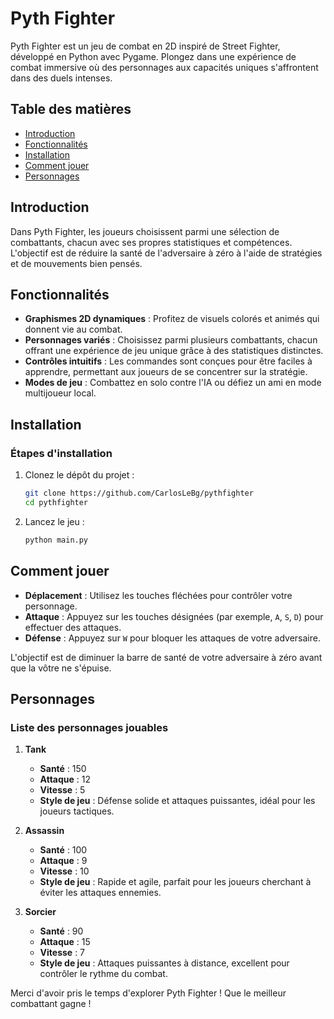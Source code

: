 # Pyth Fighter

Pyth Fighter est un jeu de combat en 2D inspiré de Street Fighter, développé en Python avec Pygame. Plongez dans une expérience de combat immersive où des personnages aux capacités uniques s'affrontent dans des duels intenses.

## Table des matières
- [Introduction](#introduction)
- [Fonctionnalités](#fonctionnalités)
- [Installation](#installation)
- [Comment jouer](#comment-jouer)
- [Personnages](#personnages)

## Introduction
Dans Pyth Fighter, les joueurs choisissent parmi une sélection de combattants, chacun avec ses propres statistiques et compétences. L'objectif est de réduire la santé de l'adversaire à zéro à l'aide de stratégies et de mouvements bien pensés.

## Fonctionnalités
- **Graphismes 2D dynamiques** : Profitez de visuels colorés et animés qui donnent vie au combat.
- **Personnages variés** : Choisissez parmi plusieurs combattants, chacun offrant une expérience de jeu unique grâce à des statistiques distinctes.
- **Contrôles intuitifs** : Les commandes sont conçues pour être faciles à apprendre, permettant aux joueurs de se concentrer sur la stratégie.
- **Modes de jeu** : Combattez en solo contre l'IA ou défiez un ami en mode multijoueur local.

## Installation

### Étapes d'installation
1. Clonez le dépôt du projet :
   ```bash
   git clone https://github.com/CarlosLeBg/pythfighter
   cd pythfighter
   ```

2. Lancez le jeu :
   ```bash
   python main.py
   ```

## Comment jouer
- **Déplacement** : Utilisez les touches fléchées pour contrôler votre personnage.
- **Attaque** : Appuyez sur les touches désignées (par exemple, `A`, `S`, `D`) pour effectuer des attaques.
- **Défense** : Appuyez sur `W` pour bloquer les attaques de votre adversaire.

L'objectif est de diminuer la barre de santé de votre adversaire à zéro avant que la vôtre ne s'épuise.

## Personnages
### Liste des personnages jouables

1. **Tank**
   - **Santé** : 150
   - **Attaque** : 12
   - **Vitesse** : 5
   - **Style de jeu** : Défense solide et attaques puissantes, idéal pour les joueurs tactiques.

2. **Assassin**
   - **Santé** : 100
   - **Attaque** : 9
   - **Vitesse** : 10
   - **Style de jeu** : Rapide et agile, parfait pour les joueurs cherchant à éviter les attaques ennemies.

3. **Sorcier**
   - **Santé** : 90
   - **Attaque** : 15
   - **Vitesse** : 7
   - **Style de jeu** : Attaques puissantes à distance, excellent pour contrôler le rythme du combat.


Merci d'avoir pris le temps d'explorer Pyth Fighter ! Que le meilleur combattant gagne !
